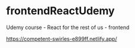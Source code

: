 # frontendReactUdemy

Udemy course - React for the rest of us - frontend

https://competent-swirles-e899ff.netlify.app/
